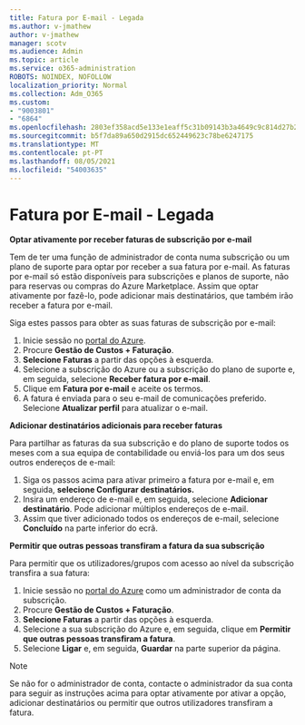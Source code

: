 ```yaml
---
title: Fatura por E-mail - Legada
ms.author: v-jmathew
author: v-jmathew
manager: scotv
ms.audience: Admin
ms.topic: article
ms.service: o365-administration
ROBOTS: NOINDEX, NOFOLLOW
localization_priority: Normal
ms.collection: Adm_O365
ms.custom:
- "9003801"
- "6864"
ms.openlocfilehash: 2803ef358acd5e133e1eaff5c31b09143b3a4649c9c814d27b214585487c0e7e
ms.sourcegitcommit: b5f7da89a650d2915dc652449623c78be6247175
ms.translationtype: MT
ms.contentlocale: pt-PT
ms.lasthandoff: 08/05/2021
ms.locfileid: "54003635"
---
```

# <a name="e-mail-invoice---legacy"></a>Fatura por E-mail - Legada

**Optar ativamente por receber faturas de subscrição por e-mail**

Tem de ter uma função de administrador de conta numa subscrição ou um plano de suporte para optar por receber a sua fatura por e-mail. As faturas por e-mail só estão disponíveis para subscrições e planos de suporte, não para reservas ou compras do Azure Marketplace. Assim que optar ativamente por fazê-lo, pode adicionar mais destinatários, que também irão receber a fatura por e-mail.

Siga estes passos para obter as suas faturas de subscrição por e-mail:

1. Inicie sessão no [portal do Azure](https://portal.azure.com/).
2. Procure **Gestão de Custos + Faturação**.
3. **Selecione Faturas** a partir das opções à esquerda.
4. Selecione a subscrição do Azure ou a subscrição do plano de suporte e, em seguida, selecione **Receber fatura por e-mail**.
5. Clique em **Fatura por e-mail** e aceite os termos.
6. A fatura é enviada para o seu e-mail de comunicações preferido. Selecione **Atualizar perfil** para atualizar o e-mail.

**Adicionar destinatários adicionais para receber faturas**

Para partilhar as faturas da sua subscrição e do plano de suporte todos os meses com a sua equipa de contabilidade ou enviá-los para um dos seus outros endereços de e-mail:

1. Siga os passos acima para ativar primeiro a fatura por e-mail e, em seguida, **selecione Configurar destinatários.**
2. Insira um endereço de e-mail e, em seguida, selecione **Adicionar destinatário**. Pode adicionar múltiplos endereços de e-mail.
3. Assim que tiver adicionado todos os endereços de e-mail, selecione **Concluído** na parte inferior do ecrã.

**Permitir que outras pessoas transfiram a fatura da sua subscrição**

Para permitir que os utilizadores/grupos com acesso ao nível da subscrição transfira a sua fatura:

1. Inicie sessão no [portal do Azure](https://portal.azure.com/) como um administrador de conta da subscrição.
2. Procure **Gestão de Custos + Faturação**.
3. **Selecione Faturas** a partir das opções à esquerda.
4. Selecione a sua subscrição do Azure e, em seguida, clique em **Permitir que outras pessoas transfiram a fatura**.
5. Selecione **Ligar** e, em seguida, **Guardar** na parte superior da página.

> [!NOTE]
Se não for o administrador de conta, contacte o administrador da sua conta para seguir as instruções acima para optar ativamente por ativar a opção, adicionar destinatários ou permitir que outros utilizadores transfiram a fatura.
